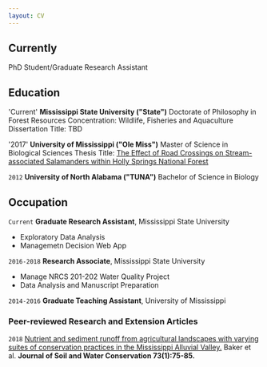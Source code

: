 ```yaml
---
layout: CV
---
```

## Currently

PhD Student/Graduate Research Assistant


## Education

'Current'
__Mississippi State University ("State")__
Doctorate of Philosophy in Forest Resources
Concentration: Wildlife, Fisheries and Aquaculture
Dissertation Title: TBD

'2017'
__University of Mississippi ("Ole Miss")__
Master of Science in Biological Sciences
Thesis Title: [The Effect of Road Crossings on Stream-associated Salamanders within Holly Springs National Forest](https://search.proquest.com/pqdtglobal/docview/1925911777/previewPDF/C545681D238C470FPQ/1?accountid=34815)

`2012`
__University of North Alabama ("TUNA")__
Bachelor of Science in Biology 


## Occupation

`Current`
__Graduate Research Assistant__, Mississippi State University

- Exploratory Data Analysis
- Managemetn Decision Web App

`2016-2018`
__Research Associate__, Mississippi State University 

- Manage NRCS 201-202 Water Quality Project
- Data Analysis and Manuscript Preparation

`2014-2016`
__Graduate Teaching Assistant__, University of Mississippi

### Peer-reviewed Research and Extension Articles

`2018`
[Nutrient and sediment runoff from agricultural landscapes with varying suites of conservation practices in the Mississippi Alluvial Valley.](http://www.jswconline.org/content/73/1/75.short) Baker et al. **Journal of Soil and Water Conservation 73(1):75-85.**




<!-- ### Footer

Last updated: 2018-02-07 -->


